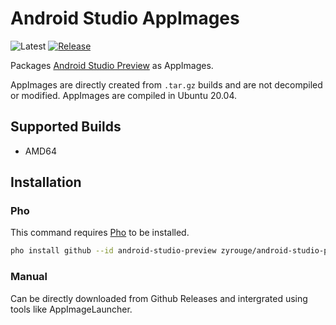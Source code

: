 # Android Studio AppImages

![![Latest](https://github.com/zyrouge/android-studio-preview-appimage/releases/latest)](https://img.shields.io/github/v/release/zyrouge/android-studio-preview-appimage)
[![Release](https://github.com/zyrouge/android-studio-preview-appimage/actions/workflows/release.yml/badge.svg)](https://github.com/zyrouge/android-studio-preview-appimage/actions/workflows/release.yml)

Packages [Android Studio Preview](https://developer.android.com/studio/preview) as AppImages.

AppImages are directly created from `.tar.gz` builds and are not decompiled or modified. AppImages are compiled in Ubuntu 20.04.

## Supported Builds

-   AMD64

## Installation

### Pho

This command requires [Pho](https://github.com/zyrouge/pho) to be installed.

```bash
pho install github --id android-studio-preview zyrouge/android-studio-preview-appimage
```

### Manual

Can be directly downloaded from Github Releases and intergrated using tools like AppImageLauncher.
